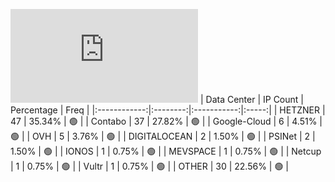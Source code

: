![Diagramm](https://github.com/obajay/StateSync-snapshots/blob/main/Projects/Lava/1/README.md)
| Data Center | IP Count | Percentage | Freq |
|:------------:|:--------:|:-----------:|:-----:|
| HETZNER | 47 | 35.34% | 🟢 |
| Contabo | 37 | 27.82% | 🟢 |
| Google-Cloud | 6 | 4.51% | 🟢 |
| OVH | 5 | 3.76% | 🟢 |
| DIGITALOCEAN | 2 | 1.50% | 🟢 |
| PSINet | 2 | 1.50% | 🟢 |
| IONOS | 1 | 0.75% | 🟢 |
| MEVSPACE | 1 | 0.75% | 🟢 |
| Netcup | 1 | 0.75% | 🟢 |
| Vultr | 1 | 0.75% | 🟢 |
| OTHER | 30 | 22.56% | 🟢 |